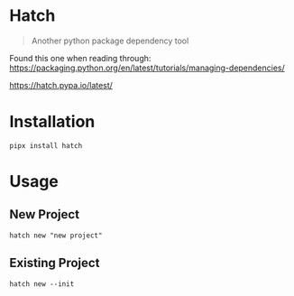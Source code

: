 # Hatch
> Another python package dependency tool

Found this one when reading through: https://packaging.python.org/en/latest/tutorials/managing-dependencies/

https://hatch.pypa.io/latest/

# Installation

```console
pipx install hatch
```

# Usage

## New Project
```console
hatch new "new project"
```

## Existing Project
```console
hatch new --init
```
